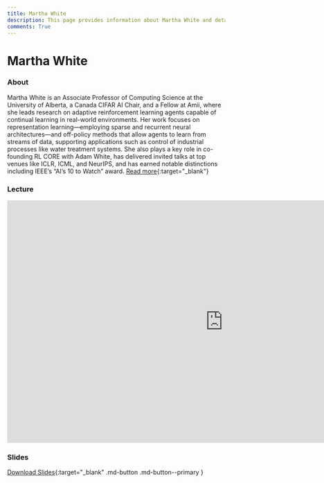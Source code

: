 ```yaml
---
title: Martha White
description: This page provides information about Martha White and details about her talk, including its recording and slides.
comments: True
---
```


# Martha White

### About

Martha White is an Associate Professor of Computing Science at the University of Alberta, a Canada CIFAR AI Chair, and a Fellow at Amii, where she leads research on adaptive reinforcement learning agents capable of continual learning in real-world environments. Her work focuses on representation learning—employing sparse and recurrent neural architectures—and off-policy methods that allow agents to learn from streams of data, supporting applications such as control of industrial processes like water treatment systems. She also plays a key role in co-founding RL CORE with Adam White, has delivered invited talks at top venues like ICLR, ICML, and NeurIPS, and has earned notable distinctions including IEEE’s “AI’s 10 to Watch” award. [Read more](https://webdocs.cs.ualberta.ca/~whitem/){:target="_blank"}

### Lecture

<iframe width="996" height="560" src="https://www.youtube.com/embed/bmq9jmhWkq0" title="YouTube video player" frameborder="0" allow="accelerometer; autoplay; clipboard-write; encrypted-media; gyroscope; picture-in-picture; web-share" referrerpolicy="strict-origin-when-cross-origin" allowfullscreen></iframe>

### Slides

<object class="pdf" 
        data="/assets/guests/martha_white.pdf"
        width="996"
        height="560">
</object>

[Download Slides](/assets/guests/martha_white.pdf){:target="_blank" .md-button .md-button--primary }
